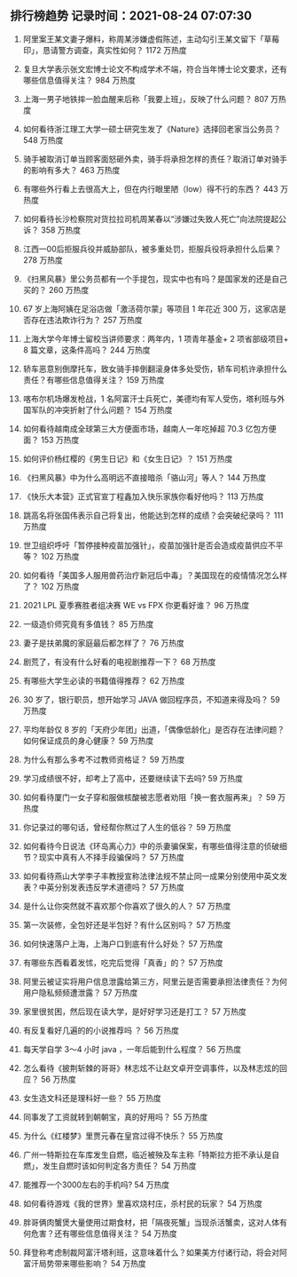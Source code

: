 
## 排行榜趋势 记录时间：2021-08-24 07:07:30
  
  1. 阿里案王某文妻子爆料，称周某涉嫌虚假陈述，主动勾引王某文留下「草莓印」，恳请警方调查，真实性如何？ 1172 万热度
    
  2. 复旦大学表示张文宏博士论文不构成学术不端，符合当年博士论文要求，还有哪些信息值得关注？ 984 万热度
    
  3. 上海一男子地铁摔一脸血醒来后称「我要上班」，反映了什么问题？ 807 万热度
    
  4. 如何看待浙江理工大学一硕士研究生发了《Nature》选择回老家当公务员？ 548 万热度
    
  5. 骑手被取消订单当顾客面怒砸外卖，骑手将承担怎样的责任？取消订单对骑手的影响有多大？ 463 万热度
    
  6. 有哪些外行看上去很高大上，但在内行眼里陋（low）得不行的东西？ 443 万热度
    
  7. 如何看待长沙检察院对货拉拉司机周某春以“涉嫌过失致人死亡”向法院提起公诉？ 358 万热度
    
  8. 江西一00后拒服兵役并威胁部队，被多重处罚，拒服兵役将承担什么后果？ 278 万热度
    
  9. 《扫黑风暴》里公务员都有一个手提包，现实中也有吗？是国家发的还是自己买的？ 260 万热度
    
  10. 67 岁上海阿姨在足浴店做「激活荷尔蒙」等项目 1 年花近 300 万，这家店是否存在违法欺诈行为？ 257 万热度
    
  11. 上海大学今年博士留校当讲师要求：两年内，1 项青年基金+ 2 项省部级项目+ 8 篇文章，这条件高吗？ 244 万热度
    
  12. 轿车恶意别倒摩托车，致女骑手摔倒翻滚身体多处受伤，轿车司机许承担什么责任？有哪些信息值得关注？ 159 万热度
    
  13. 喀布尔机场爆发枪战，1 名阿富汗士兵死亡，美德均有军人受伤，塔利班与外国军队的冲突折射了什么问题？ 154 万热度
    
  14. 如何看待越南成全球第三大方便面市场，越南人一年吃掉超 70.3 亿包方便面？ 153 万热度
    
  15. 如何评价杨红樱的《男生日记》和《女生日记》？ 151 万热度
    
  16. 《扫黑风暴》中为什么高明远不直接暗杀「骆山河」等人？ 144 万热度
    
  17. 《快乐大本营》正式官宣丁程鑫加入快乐家族你看好他吗？ 113 万热度
    
  18. 跳高名将张国伟表示自己将复出，他能达到怎样的成绩？会突破纪录吗？ 111 万热度
    
  19. 世卫组织呼吁「暂停接种疫苗加强针」，疫苗加强针是否会造成疫苗供应不平等？ 102 万热度
    
  20. 如何看待「美国多人服用兽药治疗新冠后中毒」？美国现在的疫情情况怎么样了？ 102 万热度
    
  21. 2021 LPL 夏季赛胜者组决赛 WE vs FPX 你更看好谁？ 96 万热度
    
  22. 一级造价师究竟有多值钱？ 85 万热度
    
  23. 妻子是扶弟魔的家庭最后都怎样了？ 76 万热度
    
  24. 剧荒了，有没有什么好看的电视剧推荐一下？ 68 万热度
    
  25. 有哪些大学生必读的书籍值得推荐？ 62 万热度
    
  26. 30 岁了，银行职员，想开始学习 JAVA 做回程序员，不知道来得及吗？ 59 万热度
    
  27. 平均年龄仅 8 岁的「天府少年团」出道，「偶像低龄化」是否存在法律问题？如何保证成员的身心健康？ 59 万热度
    
  28. 为什么有那么多考不过教师资格证？ 59 万热度
    
  29. 学习成绩很不好，却考上了高中，还要继续读下去吗? 59 万热度
    
  30. 如何看待厦门一女子穿和服做核酸被志愿者劝阻「换一套衣服再来」？ 59 万热度
    
  31. 你记录过的哪句话，曾经帮你熬过了人生的低谷？ 59 万热度
    
  32. 如何看待今日说法《环岛离心力》中的杀妻骗保案，有哪些值得注意的侦破细节？现实中真有人不择手段骗保吗？ 57 万热度
    
  33. 如何看待燕山大学李子丰教授宣称法律法规不禁止同一成果分别使用中英文发表？中英分别发表违反学术道德吗？ 57 万热度
    
  34. 是什么让你突然就不喜欢那个你喜欢了很久的人？ 57 万热度
    
  35. 第一次装修，全包好还是半包好？有什么区别吗？ 57 万热度
    
  36. 如何快速落户上海，上海户口到底有什么好处？ 57 万热度
    
  37. 有哪些东西看着发怵，吃完后觉得「真香」的？ 57 万热度
    
  38. 阿里云被证实将用户信息泄露给第三方，阿里云是否需要承担法律责任？为何用户隐私频频遭泄露？ 57 万热度
    
  39. 家里很贫困，然后现在读大学，是好好学习还是打工？ 57 万热度
    
  40. 有反复看好几遍的的小说推荐吗 ？ 56 万热度
    
  41. 每天学自学 3～4 小时 java ，一年后能到什么程度？ 56 万热度
    
  42. 怎么看待《披荆斩棘的哥哥》林志炫不让赵文卓开空调事件，以及林志炫的回应？ 56 万热度
    
  43. 女生选文科还是理科好一些？ 55 万热度
    
  44. 同事发了工资就转到朝朝宝，真的好用吗？ 55 万热度
    
  45. 为什么《红楼梦》里贾元春在皇宫过得不快乐？ 55 万热度
    
  46. 广州一特斯拉在车库发生自燃，临近被殃及车主称「特斯拉方拒不承认是自燃」，发生自燃时该如何判定各方责任？ 54 万热度
    
  47. 能推荐一个3000左右的手机吗? 54 万热度
    
  48. 如何看待游戏《我的世界》里喜欢烧村庄，杀村民的玩家？ 54 万热度
    
  49. 胖哥俩肉蟹煲大量使用过期食材，把「隔夜死蟹」当现杀活蟹卖，这对人体有何危害？还有哪些信息值得关注？ 54 万热度
    
  50. 拜登称考虑制裁阿富汗塔利班，这意味着什么？如果美方付诸行动，将会对阿富汗局势带来哪些影响？ 54 万热度
    